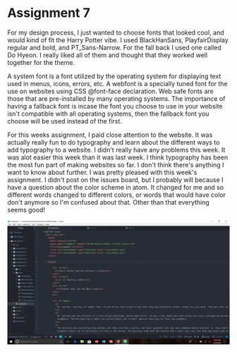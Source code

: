# Assignment 7

For my design process, I just wanted to choose fonts that looked cool, and would kind of fit the Harry Potter vibe. I used BlackHanSans, PlayfairDisplay regular and bold, and PT_Sans-Narrow. For the fall back I used one called Do Hyeon. I really liked all of them and thought that they worked well together for the theme.

A system font is a font utilized by the operating system for displaying text used in menus, icons, errors, etc. A webfont is a specially tuned font for the use on websites using CSS @font-face declaration. Web safe fonts are those that are pre-installed by many operating systems.
The importance of having a fallback font is incase the font you choose to use in your website isn't compatible with all operating systems, then the fallback font you choose will be used instead of the first.

For this weeks assignment, I paid close attention to the website. It was actually really fun to do typography and learn about the different ways to add typography to a website. I didn't really have any problems this week. It was alot easier this week than it was last week. I think typography has been the most fun part of making websites so far. I don't think there's anything I want to know about further. I was pretty pleased with this week's assignment. I didn't post on the issues board, but I probably will because I have a question about the color scheme in atom. It changed for me and so different words changed to different colors, or words that would have color don't anymore so I'm confused about that. Other than that everything seems good!

![Here's a screenshot](./images/screenshot.png)
